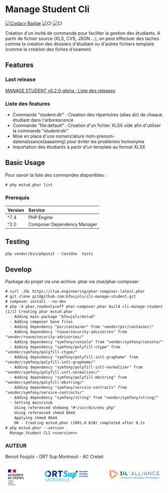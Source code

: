 # Manage Student Cli
[![Codacy Badge](https://app.codacy.com/project/badge/Grade/df1ed0cf2b5a46e68a822e674ca8e671)](https://www.codacy.com/gh/bfoujols/manage-student-cli/dashboard?utm_source=github.com&amp;utm_medium=referral&amp;utm_content=bfoujols/manage-student-cli&amp;utm_campaign=Badge_Grade)
![CI](https://github.com/bfoujols/manage-student-cli/actions/workflows/codacy.yml/badge.svg)
![CI](https://github.com/bfoujols/manage-student-cli/actions/workflows/testing.yml/badge.svg)

Création d'un invité de commande pour faciliter la gestion des étudiants. 
A partir de fichier source (XLS, CVS, JSON ...), on peut effectuer des taches comme la création des dossiers d'étudiant ou d'autres fichiers template (comme la création des fiches d'examen)

## Features

### Last release

[MANAGE STUDENT v0.2.0-alpha : Liste des releases](https://github.com/bfoujols/manage-student-cli/blob/main/CHANGELOG.md)

### Liste des features

* Commande "student:dir" : Creation des répertoires (alias dir) de chaque étudiant dans l'arborescence
* Commande "file:default" : Creation d'un fichier XLSX vide afin d'utiliser la commande "student:dir"
* Mise en place d'une nomenclature nom-prenom-datenaissance(aaaammjj) pour éviter les problemes homonyme
* Importation des étudiants à partir d'un template au format XLSX

## Basic Usage

Pour savoir la liste des commandes disponibles :
``` shell
# php mstud.phar list
```

### Prerequis

| Version | Service                                                             |
|:--------|:--------------------------------------------------------------------|
| ^7.4    | PHP Engine                                                          | 
| ^2.0    | Composer Dependency Manager                                         |

## Testing

```
php vendor/bin/phpunit --testdox  tests
```

## Develop

Package du projet via une archive .phar via clue/phar-composer

``` shell
# curl -JOL https://clue.engineering/phar-composer-latest.phar
# git clone git@github.com:bfoujols/cli-manage-student.git
# composer install --no-dev
# php -d phar.readonly=off phar-composer.phar build cli-manage-student
[1/1] Creating phar mstud.phar
  - Adding main package "bfoujols/mstud"
  - Adding composer base files
  - Adding dependency "psr/container" from "vendor/psr/container/"
  - Adding dependency "roave/security-advisories" from "vendor/roave/security-advisories/"
  - Adding dependency "symfony/console" from "vendor/symfony/console/"
  - Adding dependency "symfony/polyfill-ctype" from "vendor/symfony/polyfill-ctype/"
  - Adding dependency "symfony/polyfill-intl-grapheme" from "vendor/symfony/polyfill-intl-grapheme/"
  - Adding dependency "symfony/polyfill-intl-normalizer" from "vendor/symfony/polyfill-intl-normalizer/"
  - Adding dependency "symfony/polyfill-mbstring" from "vendor/symfony/polyfill-mbstring/"
  - Adding dependency "symfony/service-contracts" from "vendor/symfony/service-contracts/"
  - Adding dependency "symfony/string" from "vendor/symfony/string/"
  - Setting main/stub
    Using referenced shebang "#!/usr/bin/env php"
    Using referenced chmod 0644
    Applying chmod 0644
    OK - Creating mstud.phar (1091.6 KiB) completed after 0.1s
# php mstud.phar --version
  Manage Student CLI <<version>>
```

### AUTEUR

Benoit Foujols - ORT Sup Montreuil - AC Creteil

![signature](https://github.com/bfoujols/bfoujols/blob/main/assets/bfoujols-sign-all-fine.png?raw=true)
